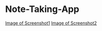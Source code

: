 # Note-Taking-App

[Image of Screenshot1](https://www.dropbox.com/s/oqacln26f13fnqr/Screenshot_1550969606.png?dl=0)
[Image of Screenshot2](https://www.dropbox.com/s/b0hwmc8xqzlimiq/Screenshot_1550969626.png?dl=0)
